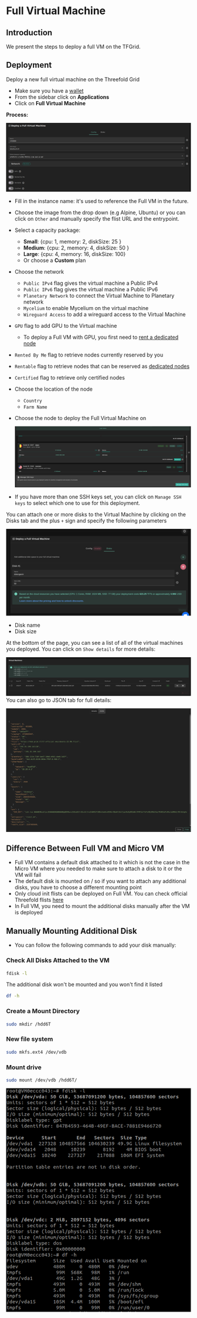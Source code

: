 <h1> Full Virtual Machine </h1>

## Introduction

We present the steps to deploy a full VM on the TFGrid.

## Deployment

Deploy a new full virtual machine on the Threefold Grid

- Make sure you have a [wallet](../wallet_connector.md)
- From the sidebar click on **Applications**
- Click on **Full Virtual Machine**

**Process:**

![ ](./img/solutions_fullvm.png)

- Fill in the instance name: it's used to reference the Full VM in the future.
- Choose the image from the drop down (e.g Alpine, Ubuntu) or you can click on `Other` and manually specify the flist URL and the entrypoint.
- Select a capacity package:
  - **Small**: {cpu: 1, memory: 2, diskSize: 25 }
  - **Medium**: {cpu: 2, memory: 4, diskSize: 50 }
  - **Large**: {cpu: 4, memory: 16, diskSize: 100}
  - Or choose a **Custom** plan
- Choose the network
  - `Public IPv4` flag gives the virtual machine a Public IPv4
  - `Public IPv6` flag gives the virtual machine a Public IPv6
  - `Planetary Network` to connect the Virtual Machine to Planetary network
  - `Mycelium` to enable Mycelium on the virtual machine
  - `Wireguard Access` to add a wireguard access to the Virtual Machine
- `GPU` flag to add GPU to the Virtual machine
  - To deploy a Full VM with GPU, you first need to [rent a dedicated node](../deploy/node_finder.md#dedicated-nodes)
- `Rented By Me` flag to retrieve nodes currently reserved by you
- `Rentable` flag to retrieve nodes that can be reserved as [dedicated nodes](../deploy/node_finder.md#dedicated-nodes)
- `Certified` flag to retrieve only certified nodes 
- Choose the location of the node
  - `Country`
  - `Farm Name`
- Choose the node to deploy the Full Virtual Machine on


  ![](./img/node_selection.png)

- If you have more than one SSH keys set, you can click on `Manage SSH keys` to select which one to use for this deployment.

You can attach one or more disks to the Virtual Machine by clicking on the Disks tab and the plus `+` sign and specify the following parameters

![ ](./img/new_vm3.png)

- Disk name
- Disk size

At the bottom of the page, you can see a list of all of the virtual machines you deployed. You can click on `Show details` for more details:

![ ](./img/new_vm5.png)
You can also go to JSON tab for full details:

![ ](./img/new_vm6.png)

## Difference Between Full VM and Micro VM

- Full VM contains a default disk attached to it which is not the case in the Micro VM where you needed to make sure to attach a disk to it or the VM will fail
- The default disk is mounted on / so if you want to attach any additional disks, you have to choose a different mounting point
- Only cloud init flists can be deployed on Full VM. You can check official Threefold flists [here](https://hub.grid.tf/tf-official-vms)
- In Full VM, you need to mount the additional disks manually after the VM is deployed

## Manually Mounting Additional Disk

- You can follow the following commands to add your disk manually:

### Check All Disks Attached to the VM

```bash
fdisk -l
```

The additional disk won't be mounted and you won't find it listed

```bash
df -h
```

### Create a Mount Directory

```bash
sudo mkdir /hdd6T
```

### New file system

```bash
sudo mkfs.ext4 /dev/vdb
```

### Mount drive

```bash
sudo mount /dev/vdb /hdd6T/
```

![mounting additional disk](./img/fullvm6.png)
